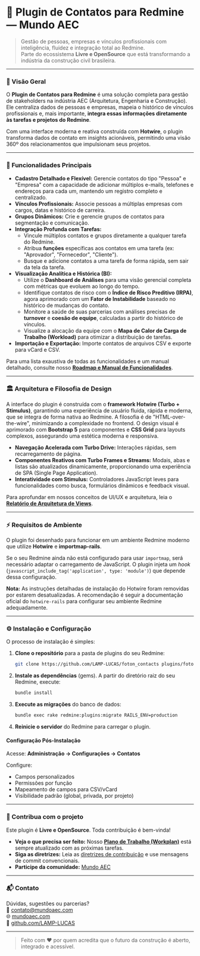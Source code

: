 # 📇 Plugin de Contatos para Redmine — Mundo AEC

> Gestão de pessoas, empresas e vínculos profissionais com inteligência, fluidez e integração total ao Redmine.  
> Parte do ecossistema **Livre e OpenSource** que está transformando a indústria da construção civil brasileira.

---

### 🚀 Visão Geral

O **Plugin de Contatos para Redmine** é uma solução completa para gestão de stakeholders na indústria AEC (Arquitetura, Engenharia e Construção). Ele centraliza dados de pessoas e empresas, mapeia o histórico de vínculos profissionais e, mais importante, **integra essas informações diretamente às tarefas e projetos do Redmine**.

Com uma interface moderna e reativa construída com **Hotwire**, o plugin transforma dados de contato em insights acionáveis, permitindo uma visão 360º dos relacionamentos que impulsionam seus projetos.

---

### 🧩 Funcionalidades Principais

- **Cadastro Detalhado e Flexível:** Gerencie contatos do tipo "Pessoa" e "Empresa" com a capacidade de adicionar múltiplos e-mails, telefones e endereços para cada um, mantendo um registro completo e centralizado.
- **Vínculos Profissionais:** Associe pessoas a múltiplas empresas com cargos, datas e histórico de carreira.
- **Grupos Dinâmicos:** Crie e gerencie grupos de contatos para segmentação e comunicação.
- **Integração Profunda com Tarefas:**
    - Vincule múltiplos contatos e grupos diretamente a qualquer tarefa do Redmine.
    - Atribua **funções** específicas aos contatos em uma tarefa (ex: "Aprovador", "Fornecedor", "Cliente").
    - Busque e adicione contatos a uma tarefa de forma rápida, sem sair da tela da tarefa.
- **Visualização Analítica e Histórica (BI):**
    - Utilize o **Dashboard de Análises** para uma visão gerencial completa com métricas que evoluem ao longo do tempo.
    - Identifique contatos de risco com o **Índice de Risco Preditivo (IRPA)**, agora aprimorado com um **Fator de Instabilidade** baseado no histórico de mudanças do contato.
    - Monitore a saúde de suas parcerias com análises precisas de **turnover** e **coesão de equipe**, calculadas a partir do histórico de vínculos.
    - Visualize a alocação da equipe com o **Mapa de Calor de Carga de Trabalho (Workload)** para otimizar a distribuição de tarefas.
- **Importação e Exportação:** Importe contatos de arquivos CSV e exporte para vCard e CSV.

Para uma lista exaustiva de todas as funcionalidades e um manual detalhado, consulte nosso **[Roadmap e Manual de Funcionalidades](docs/ROADMAP.md)**.

---

### 🏛️ Arquitetura e Filosofia de Design

A interface do plugin é construída com o **framework Hotwire (Turbo + Stimulus)**, garantindo uma experiência de usuário fluida, rápida e moderna, que se integra de forma nativa ao Redmine. A filosofia é de "HTML-over-the-wire", minimizando a complexidade no frontend. O design visual é aprimorado com **Bootstrap 5** para componentes e **CSS Grid** para layouts complexos, assegurando uma estética moderna e responsiva.

- **Navegação Acelerada com Turbo Drive:** Interações rápidas, sem recarregamento de página.
- **Componentes Reativos com Turbo Frames e Streams:** Modais, abas e listas são atualizados dinamicamente, proporcionando uma experiência de SPA (Single Page Application).
- **Interatividade com Stimulus:** Controladores JavaScript leves para funcionalidades como busca, formulários dinâmicos e feedback visual.

Para aprofundar em nossos conceitos de UI/UX e arquitetura, leia o **[Relatório de Arquitetura de Views](docs/views_architecture.md)**.

---

### ⚡ Requisitos de Ambiente

O plugin foi desenhado para funcionar em um ambiente Redmine moderno que utilize **Hotwire** e **importmap-rails**.

Se o seu Redmine ainda não está configurado para usar `importmap`, será necessário adaptar o carregamento de JavaScript. O plugin injeta um *hook* (`javascript_include_tag('application', type: 'module')`) que depende dessa configuração.

**Nota:** As instruções detalhadas de instalação do Hotwire foram removidas por estarem desatualizadas. A recomendação é seguir a documentação oficial do `hotwire-rails` para configurar seu ambiente Redmine adequadamente.

---

### ⚙️ Instalação e Configuração

O processo de instalação é simples:

1.  **Clone o repositório** para a pasta de plugins do seu Redmine:
    ```bash
    git clone https://github.com/LAMP-LUCAS/foton_contacts plugins/foton_contacts
    ```

2.  **Instale as dependências** (gems). A partir do diretório raiz do seu Redmine, execute:
    ```bash
    bundle install
    ```

3.  **Execute as migrações** do banco de dados:
    ```bash
    bundle exec rake redmine:plugins:migrate RAILS_ENV=production
    ```

4.  **Reinicie o servidor** do Redmine para carregar o plugin.

#### Configuração Pós-Instalação

Acesse: **Administração → Configurações → Contatos**

Configure:

- Campos personalizados
- Permissões por função
- Mapeamento de campos para CSV/vCard
- Visibilidade padrão (global, privada, por projeto)

---

### 🤝 Contribua com o projeto

Este plugin é **Livre e OpenSource**. Toda contribuição é bem-vinda!

- **Veja o que precisa ser feito:** Nosso **[Plano de Trabalho (Workplan)](docs/workplan.md)** está sempre atualizado com as próximas tarefas.
- **Siga as diretrizes:** Leia as [diretrizes de contribuição](CONTRIBUTING.md) e use mensagens de commit convencionais.
- **Participe da comunidade:** [Mundo AEC](https://mundoaec.com/)

---

### 📬 Contato

Dúvidas, sugestões ou parcerias?  
📧 contato@mundoaec.com  
🌐 [mundoaec.com](https://mundoaec.com/)  
🐙 [github.com/LAMP-LUCAS](https://github.com/LAMP-LUCAS/foton_contacts)

---

> Feito com ♥ por quem acredita que o futuro da construção é aberto, integrado e acessível.
